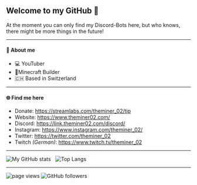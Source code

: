 ## Welcome to my GitHub 👋


At the moment you can only find my Discord-Bots here, but who knows, there might be more things in the future! 

---
#### 👤 About me

- 💻 YouTuber
- 🧱Minecraft Builder
- 🇨🇭 Based in Switzerland

---
#### 🌐 Find me here

- Donate: https://streamlabs.com/theminer_02/tip
- Website: https://www.theminer02.com/
- Discord: https://link.theminer02.com/discord/
- Instagram: https://www.instagram.com/theminer_02/
- Twitter: https://twitter.com/theminer_02
- Twitch *(German)*: https://www.twitch.tv/theminer_02

---

![My GitHub stats](https://github-readme-stats.vercel.app/api?username=theminer02&show_icons=true&theme=dark&count_private=true&hide=prs,issues&include_all_commits=true)   ![Top Langs](https://github-readme-stats.vercel.app/api/top-langs/?username=theminer02&theme=dark&layout=compact) 

---

<p align="left">
  <a>
    <img src="https://komarev.com/ghpvc/?username=theminer02" alt="page views" />
  </a>
  </a>
  <a>
    <img alt="GitHub followers" src="https://img.shields.io/github/followers/theminer02?color=green&logo=github">
  </a>
</p>
